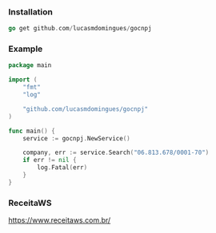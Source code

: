 ### Installation

```go
go get github.com/lucasmdomingues/gocnpj
```

### Example

```go
package main

import (
	"fmt"
	"log"

	"github.com/lucasmdomingues/gocnpj"
)

func main() {
	service := gocnpj.NewService()

	company, err := service.Search("06.813.678/0001-70")
	if err != nil {
		log.Fatal(err)
	}
}
```

### ReceitaWS
https://www.receitaws.com.br/
